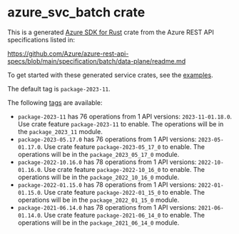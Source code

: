 # azure_svc_batch crate

This is a generated [Azure SDK for Rust](https://github.com/Azure/azure-sdk-for-rust) crate from the Azure REST API specifications listed in:

https://github.com/Azure/azure-rest-api-specs/blob/main/specification/batch/data-plane/readme.md

To get started with these generated service crates, see the [examples](https://github.com/Azure/azure-sdk-for-rust/blob/main/services/README.md#examples).

The default tag is `package-2023-11`.

The following [tags](https://github.com/Azure/azure-sdk-for-rust/blob/main/services/tags.md) are available:

- `package-2023-11` has 76 operations from 1 API versions: `2023-11-01.18.0`. Use crate feature `package-2023-11` to enable. The operations will be in the `package_2023_11` module.
- `package-2023-05.17.0` has 76 operations from 1 API versions: `2023-05-01.17.0`. Use crate feature `package-2023-05_17_0` to enable. The operations will be in the `package_2023_05_17_0` module.
- `package-2022-10.16.0` has 78 operations from 1 API versions: `2022-10-01.16.0`. Use crate feature `package-2022-10_16_0` to enable. The operations will be in the `package_2022_10_16_0` module.
- `package-2022-01.15.0` has 78 operations from 1 API versions: `2022-01-01.15.0`. Use crate feature `package-2022-01_15_0` to enable. The operations will be in the `package_2022_01_15_0` module.
- `package-2021-06.14.0` has 78 operations from 1 API versions: `2021-06-01.14.0`. Use crate feature `package-2021-06_14_0` to enable. The operations will be in the `package_2021_06_14_0` module.